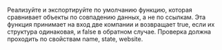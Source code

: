 Реализуйте и экспортируйте по умолчанию функцию, которая сравнивает объекты по совпадению данных, 
а не по ссылкам. Эта функция принимает на вход две компании и возвращает true, если их структура одинаковая, 
и false в обратном случае. Проверка должна проходить по свойствам name, state, website.




